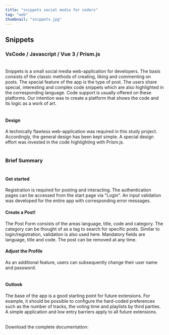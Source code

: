 ```yaml
---
title: "snippets social media for coders"
tag: "web"
thumbnail: "snippets.jpg"
---
```


## Snippets

### VsCode / Javascript / Vue 3 / Prism.js <br /> <br />

Snippets is a small social media web-application for developers. The basis consists of the classic methods of creating, 
liking and commenting on posts. The special feature of the app is the type of post. The users share special, 
interesting and complex code snippets which are also highlighted in the corresponding language.
Code support is usually offered on these platforms. Our intention was to create a platform that shows the code and its logic as a work of art. <br /> <br />


<image-loader height="overview_image_400" image="dev/snippets/title"></image-loader>

#### Design

A technically flawless web-application was required in this study project. 
Accordingly, the general design has been kept simple. A special design effort
was invested in the code highlighting with Prism.js.<br /> <br />



### Brief Summary <br /> <br />

#### Get started <br />
Registration is required for posting and interacting. The authentication pages can be accessed 
from the start page via "Login". An input validation was developed for the entire app with corresponding error messages. <br />

<image-loader height="overview_image_460" image="dev/snippets/login"></image-loader>

#### Create a Post!  <br />
The Post Form consists of the areas language, title, code and category. The category can be thought of as a tag 
to search for specific posts. Similar to login/registration, validation is also used here. 
Mandatory fields are language, title and code. The post can be removed at any time.  <br /> 


<image-loader height="overview_image_400" image="dev/snippets/first"></image-loader>

#### Adjust the Profile <br />
As an additional feature, users can subsequently change their user name and password.
 <br />  <br />

<image-loader height="overview_image_400" image="dev/snippets/profile"></image-loader>

 #### Outlook <br />
The base of the app is a good starting point for future extensions. 
For example, it should be possible to configure the hard-coded preferences such as the number of tracks, 
the voting time and playlists by third parties. A simple application and low entry barriers apply to all future extensions.
 <br />  <br />


 Download the complete documentation:
 <pdf-loader></pdf-loader>